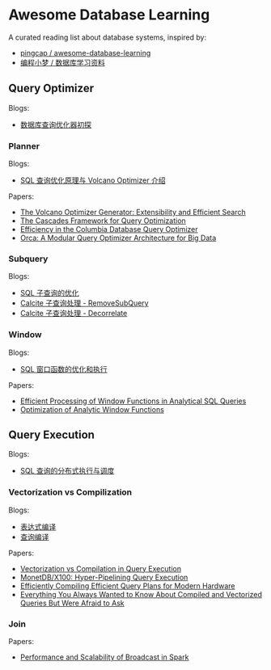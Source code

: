 # Awesome Database Learning

A curated reading list about database systems, inspired by:
- [pingcap / awesome-database-learning](https://github.com/pingcap/awesome-database-learning)
- [编程小梦 / 数据库学习资料](https://blog.bcmeng.com/post/database-learning.html)

## Query Optimizer

Blogs:
- [数据库查询优化器初探](https://mp.weixin.qq.com/s/VEK3V7zEULBPhAsKv1JENQ)

### Planner

Blogs:
- [SQL 查询优化原理与 Volcano Optimizer 介绍](https://zhuanlan.zhihu.com/p/48735419)

Papers:
- [The Volcano Optimizer Generator: Extensibility and Efficient Search](https://15721.courses.cs.cmu.edu/spring2020/papers/19-optimizer1/graefe-icde1993.pdf)
- [The Cascades Framework for Query Optimization](https://15721.courses.cs.cmu.edu/spring2020/papers/19-optimizer1/graefe-ieee1995.pdf)
- [Efficiency in the Columbia Database Query Optimizer](https://15721.courses.cs.cmu.edu/spring2020/papers/20-optimizer2/xu-columbia-thesis1998.pdf)
- [Orca: A Modular Query Optimizer Architecture for Big Data](https://15721.courses.cs.cmu.edu/spring2020/papers/19-optimizer1/p337-soliman.pdf)

### Subquery

Blogs:
- [SQL 子查询的优化](https://zhuanlan.zhihu.com/p/60380557)
- [Calcite 子查询处理 - RemoveSubQuery](https://zhuanlan.zhihu.com/p/62338250)
- [Calcite 子查询处理 - Decorrelate](https://zhuanlan.zhihu.com/p/66227661)

### Window

Blogs:
- [SQL 窗口函数的优化和执行](https://zhuanlan.zhihu.com/p/80051518)

Papers:
- [Efficient Processing of Window Functions in Analytical SQL Queries](http://www.vldb.org/pvldb/vol8/p1058-leis.pdf)
- [Optimization of Analytic Window Functions](http://vldb.org/pvldb/vol5/p1244_yucao_vldb2012.pdf)


## Query Execution

Blogs:
- [SQL 查询的分布式执行与调度](https://zhuanlan.zhihu.com/p/100949808)

### Vectorization vs Compilization

Blogs:
- [表达式编译](https://zhuanlan.zhihu.com/p/51221350)
- [查询编译](https://zhuanlan.zhihu.com/p/58249033)

Papers:
- [Vectorization vs Compilation in Query Execution](https://15721.courses.cs.cmu.edu/spring2020/papers/16-vectorization2/p5-sompolski.pdf)
- [MonetDB/X100: Hyper-Pipelining Query Execution](https://www.cidrdb.org/cidr2005/papers/P19.pdf)
- [Efficiently Compiling Efficient Query Plans for Modern Hardware](https://www.vldb.org/pvldb/vol4/p539-neumann.pdf)
- [Everything You Always Wanted to Know About Compiled and Vectorized Queries But Were Afraid to Ask](http://www.vldb.org/pvldb/vol11/p2209-kersten.pdf)

### Join

Papers:
- [Performance and Scalability of Broadcast in Spark](https://www.mosharaf.com/wp-content/uploads/mosharaf-spark-bc-report-spring10.pdf)

